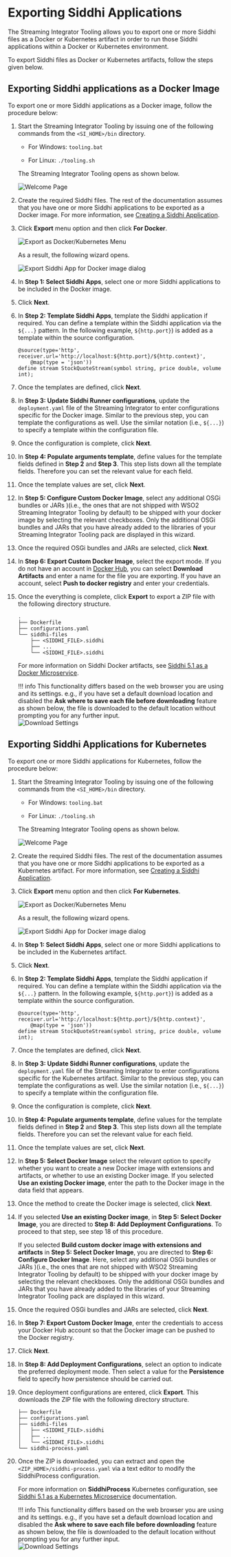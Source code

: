 # Exporting Siddhi Applications

The Streaming Integrator Tooling allows you to export one or more Siddhi files as a Docker or Kubernetes artifact in order to run those Siddhi applications within a Docker or Kubernetes environment.

To export Siddhi files as Docker or Kubernetes artifacts, follow the steps given below.

## Exporting Siddhi applications as a Docker Image

To export one or more Siddhi applications as a Docker image, follow the procedure below:

1. Start the Streaming Integrator Tooling by issuing one of the following commands from the `<SI_HOME>/bin` directory.

    - For Windows: `tooling.bat`

    - For Linux: `./tooling.sh`

    The Streaming Integrator Tooling opens as shown below.

    ![Welcome Page]({{base_path}}/assets/img/streaming/creating-siddhi-applications/welcome-page.png)

2. Create the required Siddhi files. The rest of the documentation assumes that you have one or more Siddhi applications to be exported as a Docker image. For more information, see [Creating a Siddhi Application]({{base_path}}/develop/streaming-apps/creating-a-siddhi-application).

3. Click **Export** menu option and then click **For Docker**.

    ![Export as Docker/Kubernetes Menu]({{base_path}}/assets/img/streaming/exporting-siddhi-applications/export-docker-k8s-menu.png)

    As a result, the following wizard opens.

    ![Export Siddhi App for Docker image dialog]({{base_path}}/assets/img/streaming/exporting-siddhi-applications/export-docker-1.png)

4. In **Step 1: Select Siddhi Apps**, select one or more Siddhi applications to be included in the Docker image.

5. Click **Next**.

6. In **Step 2: Template Siddhi Apps**, template the Siddhi application if required. You can define a template within the Siddhi application via the `${...}` pattern. In the following example,  `${http.port}`) is added as a template within the source configuration.

    ```
    @source(type='http', receiver.url='http://localhost:${http.port}/${http.context}',
        @map(type = 'json'))
    define stream StockQuoteStream(symbol string, price double, volume int);
    ```

7. Once the templates are defined, click **Next**.

8. In **Step 3: Update Siddhi Runner configurations**, update the `deployment.yaml` file of the Streaming Integrator to enter configurations specific for the Docker image. Similar to the previous step, you can template the configurations as well. Use the similar notation (i.e., `${...}`) to specify a template within the configuration file.

9. Once the configuration is complete, click **Next**.

10. In **Step 4: Populate arguments template**, define values for the template fields defined in **Step 2** and **Step 3**. This step lists down all the template fields. Therefore you can set the relevant value for each field.

11. Once the template values are set, click **Next**.

12. In **Step 5: Configure Custom Docker Image**, select any additional OSGi bundles or JARs )(i.e., the ones that are not shipped with WSO2 Streaming Integrator Tooling by default) to be shipped with your docker image by selecting the relevant checkboxes. Only the additional OSGi bundles and JARs that you have already added to the libraries of your Streaming Integrator Tooling pack are displayed in this wizard.

13. Once the required OSGi bundles and JARs are selected, click **Next**.

14. In **Step 6: Export Custom Docker Image**, select the export mode. If you do not have an account in [Docker Hub](https://hub.docker.com), you can select **Download Artifacts** and enter a name for the file you are exporting. If you have an account, select **Push to docker registry** and enter your credentials.

15. Once the everything is complete, click **Export** to export a ZIP file with the following directory structure.

    ```
    .
    ├── Dockerfile
    ├── configurations.yaml
    └── siddhi-files
        ├── <SIDDHI_FILE>.siddhi
        ├── ...
        └── <SIDDHI_FILE>.siddhi
    ```

    For more information on Siddhi Docker artifacts, see [Siddhi 5.1 as a Docker Microservice](https://siddhi.io/en/v5.1/docs/siddhi-as-a-docker-microservice/).

    !!! info
        This functionality differs based on the web browser you are using and its settings. e.g., if you have set a default
        download location and disabled the **Ask where to save each file before downloading** feature as shown below, the
        file is downloaded to the default location without prompting you for any further input.<br/>
        ![Download Settings]({{base_path}}/assets/img/streaming/exporting-siddhi-applications/download-settings.png)

## Exporting Siddhi Applications for Kubernetes

To export one or more Siddhi applications for Kubernetes, follow the procedure below:

1. Start the Streaming Integrator Tooling by issuing one of the following commands from the `<SI_HOME>/bin` directory.

    - For Windows: `tooling.bat`

    - For Linux: `./tooling.sh`

    The Streaming Integrator Tooling opens as shown below.

    ![Welcome Page]({{base_path}}/assets/img/streaming/creating-siddhi-applications/welcome-page.png)

2. Create the required Siddhi files. The rest of the documentation assumes that you have one or more Siddhi applications to be exported as a Kubernetes artifact. For more information, see [Creating a Siddhi Application]({{base_path}}/develop/streaming-apps/creating-a-siddhi-application).

3. Click **Export** menu option and then click **For Kubernetes**.

    ![Export as Docker/Kubernetes Menu]({{base_path}}/assets/img/streaming/exporting-siddhi-applications/export-kubernetes-k8s-menu.png)

    As a result, the following wizard opens.

    ![Export Siddhi App for Docker image dialog]({{base_path}}/assets/img/streaming/exporting-siddhi-applications/Export_k8s_1.png)

4. In **Step 1: Select Siddhi Apps**, select one or more Siddhi applications to be included in the Kubernetes artifact.

5. Click **Next**.

6. In **Step 2: Template Siddhi Apps**, template the Siddhi application if required. You can define a template within the Siddhi application via the `${...}` pattern. In the following example,  `${http.port}`) is added as a template within the source configuration.

    ```
    @source(type='http', receiver.url='http://localhost:${http.port}/${http.context}',
        @map(type = 'json'))
    define stream StockQuoteStream(symbol string, price double, volume int);
    ```

7. Once the templates are defined, click **Next**.

8. In **Step 3: Update Siddhi Runner configurations**, update the `deployment.yaml` file of the Streaming Integrator to enter configurations specific for the Kubernetes artifact. Similar to the previous step, you can template the configurations as well. Use the similar notation (i.e., `${...}`) to specify a template within the configuration file.

9. Once the configuration is complete, click **Next**.

10. In **Step 4: Populate arguments template**, define values for the template fields defined in **Step 2** and **Step 3**. This step lists down all the template fields. Therefore you can set the relevant value for each field.

11. Once the template values are set, click **Next**.

12. In **Step 5: Select Docker Image** select the relevant option to specify whether you want to create a new Docker image with extensions and artifacts, or whether to use an existing Docker image. If you selected **Use an existing Docker image**, enter the path to the Docker image in the data field that appears.

13. Once the method to create the Docker image is selected, click **Next**.

14. If you selected **Use an existing Docker image**, in **Step 5: Select Docker Image**, you are  directed to **Step 8: Add Deployment Configurations**. To proceed to that step, see step 18 of this procedure.

    If you selected **Build custom docker image with extensions and artifacts** in **Step 5: Select Docker Image**, you are directed to **Step 6: Configure Docker Image**. Here, select any additional OSGi bundles or JARs )(i.e., the ones that are not shipped with WSO2 Streaming Integrator Tooling by default) to be shipped with your docker image by selecting the relevant checkboxes. Only the additional OSGi bundles and JARs that you have already added to the libraries of your Streaming Integrator Tooling pack are displayed in this wizard.

15. Once the required OSGi bundles and JARs are selected, click **Next**.

16. In **Step 7: Export Custom Docker Image**, enter the credentials to access your Docker Hub account so that the Docker image can be pushed to the Docker registry.

17. Click **Next**.

18. In **Step 8: Add Deployment Configurations**, select an option to indicate the preferred deployment mode. Then select a value for the **Persistence** field to specify how persistence should be carried out.

19. Once deployment configurations are entered, click **Export**. This downloads the ZIP file with the following directory structure.

    ```
    ├── Dockerfile
    ├── configurations.yaml
    ├── siddhi-files
    │   ├── <SIDDHI_FILE>.siddhi
    │   ├── ...
    │   └── <SIDDHI_FILE>.siddhi
    └── siddhi-process.yaml
    ```

20. Once the ZIP is downloaded, you can extract and open the `<ZIP_HOME>/siddhi-process.yaml` via a text editor to modify the SiddhiProcess configuration.<br />

    For more information on **SiddhiProcess** Kubernetes configuration, see [Siddhi 5.1 as a Kubernetes Microservice](https://siddhi.io/en/v5.1/docs/siddhi-as-a-docker-microservice/) documentation.

    !!! info
        This functionality differs based on the web browser you are using and its settings. e.g., if you have set a default
        download location and disabled the **Ask where to save each file before downloading** feature as shown below, the
        file is downloaded to the default location without prompting you for any further input.<br/>
        ![Download Settings]({{base_path}}/assets/img/streaming/exporting-siddhi-applications/download-settings.png)
